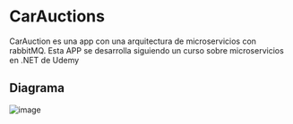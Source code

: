 # CarAuctions
CarAuction es una app con una arquitectura de microservicios con rabbitMQ. Esta APP se desarrolla siguiendo un curso sobre microservicios en .NET de Udemy

## Diagrama
![image](https://github.com/MarioCSan/CarAuctions/assets/40211718/23b261a7-04c6-4b62-a563-f40bc6cdd5f9)
